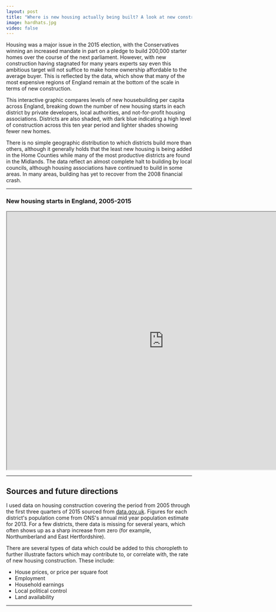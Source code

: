 ```yaml
---
layout: post
title: "Where is new housing actually being built? A look at new construction in England"
image: hardhats.jpg
video: false
---
```


Housing was a major issue in the 2015 election, with the Conservatives winning an increased mandate in part on a pledge to build 200,000 starter homes over the course of the next parliament. However, with new construction having stagnated for many years experts say even this ambitious target will not suffice to make home ownership affordable to the average buyer. This is reflected by the data, which show that many of the most expensive regions of England remain at the bottom of the scale in terms of new construction. 

This interactive graphic compares levels of new housebuilding per capita across England, breaking down the number of new housing starts in each district by private developers, local authorities, and not-for-profit housing associations. Districts are also shaded, with dark blue indicating a high level of construction across this ten year period and lighter shades showing fewer new homes.

There is no simple geographic distribution to which districts build more than others, although it generally holds that the least new housing is being added in the Home Counties while many of the most productive districts are found in the Midlands. The data reflect an almost complete halt to building by local councils, although housing associations have continued to build in some areas. In many areas, building has yet to recover from the 2008 financial crash. 

* * *

### New housing starts in England, 2005-2015

<div id="containment"><iframe src="http://statslab.cam.ac.uk/~sb2116/dataviz" marginwidth="0" marginheight="0" width="850px" height="700px" scrolling="no"></iframe></div>

* * *

## Sources and future directions

I used data on housing construction covering the period from 2005 through the first three quarters of 2015 sourced from [data.gov.uk](http://data.gov.uk). Figures for each district's population come from ONS's annual mid year population estimate for 2013. For a few districts, there data is missing for several years, which often shows up as a sharp increase from zero (for example, Northumberland and East Hertfordshire). 

There are several types of data which could be added to this choropleth to further illustrate factors which may contribute to, or correlate with, the rate of new housing construction. These include:
  * House prices, or price per square foot
  * Employment
  * Household earnings
  * Local political control
  * Land availability 

* * *



